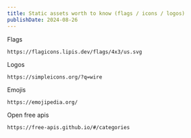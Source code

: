 ```yaml
---
title: Static assets worth to know (flags / icons / logos)
publishDate: 2024-08-26
---
```



Flags

```http request
https://flagicons.lipis.dev/flags/4x3/us.svg
```

Logos

```http request
https://simpleicons.org/?q=wire
```

Emojis

```http request
https://emojipedia.org/
```

Open free apis

```http request
https://free-apis.github.io/#/categories
```